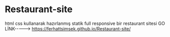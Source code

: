 # Restaurant-site
 html css kullanarak hazırlanmış statik full responsive bir restaurant sitesi
GO LİNK-----> https://ferhattsimsek.github.io/Restaurant-site/
